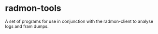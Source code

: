 # radmon-tools
A set of programs for use in conjunction with the radmon-client to analyse logs and fram dumps.
